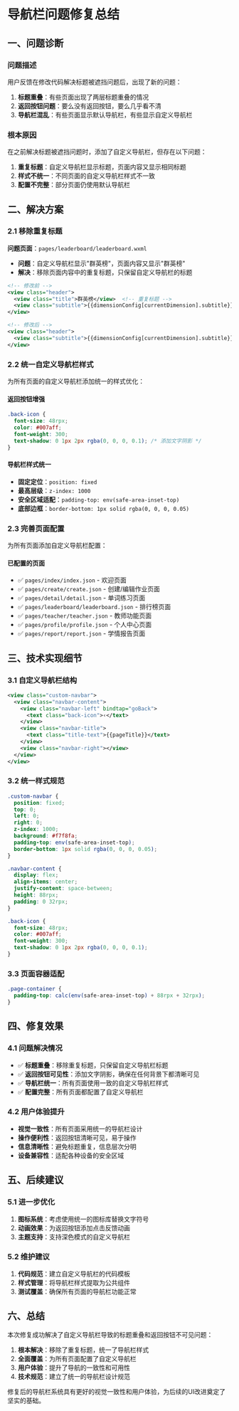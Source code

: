 # 导航栏问题修复总结

## 一、问题诊断

### 问题描述
用户反馈在修改代码解决标题被遮挡问题后，出现了新的问题：
1. **标题重叠**：有些页面出现了两层标题重叠的情况
2. **返回按钮问题**：要么没有返回按钮，要么几乎看不清
3. **导航栏混乱**：有些页面显示默认导航栏，有些显示自定义导航栏

### 根本原因
在之前解决标题被遮挡问题时，添加了自定义导航栏，但存在以下问题：
1. **重复标题**：自定义导航栏显示标题，页面内容又显示相同标题
2. **样式不统一**：不同页面的自定义导航栏样式不一致
3. **配置不完整**：部分页面仍使用默认导航栏

## 二、解决方案

### 2.1 移除重复标题
**问题页面**：`pages/leaderboard/leaderboard.wxml`
- **问题**：自定义导航栏显示"群英榜"，页面内容又显示"群英榜"
- **解决**：移除页面内容中的重复标题，只保留自定义导航栏的标题

```xml
<!-- 修改前 -->
<view class="header">
  <view class="title">群英榜</view>  <!-- 重复标题 -->
  <view class="subtitle">{{dimensionConfig[currentDimension].subtitle}}</view>
</view>

<!-- 修改后 -->
<view class="header">
  <view class="subtitle">{{dimensionConfig[currentDimension].subtitle}}</view>
</view>
```

### 2.2 统一自定义导航栏样式
为所有页面的自定义导航栏添加统一的样式优化：

#### 返回按钮增强
```css
.back-icon {
  font-size: 48rpx;
  color: #007aff;
  font-weight: 300;
  text-shadow: 0 1px 2px rgba(0, 0, 0, 0.1); /* 添加文字阴影 */
}
```

#### 导航栏样式统一
- **固定定位**：`position: fixed`
- **最高层级**：`z-index: 1000`
- **安全区域适配**：`padding-top: env(safe-area-inset-top)`
- **底部边框**：`border-bottom: 1px solid rgba(0, 0, 0, 0.05)`

### 2.3 完善页面配置
为所有页面添加自定义导航栏配置：

#### 已配置的页面
- ✅ `pages/index/index.json` - 欢迎页面
- ✅ `pages/create/create.json` - 创建/编辑作业页面
- ✅ `pages/detail/detail.json` - 单词练习页面
- ✅ `pages/leaderboard/leaderboard.json` - 排行榜页面
- ✅ `pages/teacher/teacher.json` - 教师功能页面
- ✅ `pages/profile/profile.json` - 个人中心页面
- ✅ `pages/report/report.json` - 学情报告页面

## 三、技术实现细节

### 3.1 自定义导航栏结构
```xml
<view class="custom-navbar">
  <view class="navbar-content">
    <view class="navbar-left" bindtap="goBack">
      <text class="back-icon">‹</text>
    </view>
    <view class="navbar-title">
      <text class="title-text">{{pageTitle}}</text>
    </view>
    <view class="navbar-right"></view>
  </view>
</view>
```

### 3.2 统一样式规范
```css
.custom-navbar {
  position: fixed;
  top: 0;
  left: 0;
  right: 0;
  z-index: 1000;
  background: #f7f8fa;
  padding-top: env(safe-area-inset-top);
  border-bottom: 1px solid rgba(0, 0, 0, 0.05);
}

.navbar-content {
  display: flex;
  align-items: center;
  justify-content: space-between;
  height: 88rpx;
  padding: 0 32rpx;
}

.back-icon {
  font-size: 48rpx;
  color: #007aff;
  font-weight: 300;
  text-shadow: 0 1px 2px rgba(0, 0, 0, 0.1);
}
```

### 3.3 页面容器适配
```css
.page-container {
  padding-top: calc(env(safe-area-inset-top) + 88rpx + 32rpx);
}
```

## 四、修复效果

### 4.1 问题解决情况
- ✅ **标题重叠**：移除重复标题，只保留自定义导航栏标题
- ✅ **返回按钮可见性**：添加文字阴影，确保在任何背景下都清晰可见
- ✅ **导航栏统一**：所有页面使用一致的自定义导航栏样式
- ✅ **配置完整**：所有页面都配置了自定义导航栏

### 4.2 用户体验提升
- **视觉一致性**：所有页面采用统一的导航栏设计
- **操作便利性**：返回按钮清晰可见，易于操作
- **信息清晰性**：避免标题重复，信息层次分明
- **设备兼容性**：适配各种设备的安全区域

## 五、后续建议

### 5.1 进一步优化
1. **图标系统**：考虑使用统一的图标库替换文字符号
2. **动画效果**：为返回按钮添加点击反馈动画
3. **主题支持**：支持深色模式的自定义导航栏

### 5.2 维护建议
1. **代码规范**：建立自定义导航栏的代码模板
2. **样式管理**：将导航栏样式提取为公共组件
3. **测试覆盖**：确保所有页面的导航栏功能正常

## 六、总结

本次修复成功解决了自定义导航栏导致的标题重叠和返回按钮不可见问题：

1. **根本解决**：移除了重复标题，统一了导航栏样式
2. **全面覆盖**：为所有页面配置了自定义导航栏
3. **用户体验**：提升了导航的一致性和可用性
4. **技术规范**：建立了统一的导航栏设计规范

修复后的导航栏系统具有更好的视觉一致性和用户体验，为后续的UI改进奠定了坚实的基础。
